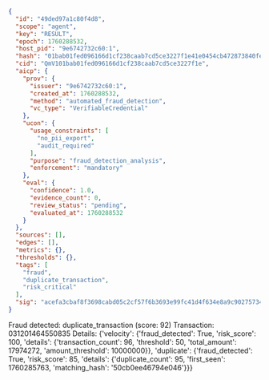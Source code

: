 ```json
{
  "id": "49ded97a1c80f4d8",
  "scope": "agent",
  "key": "RESULT",
  "epoch": 1760288532,
  "host_pid": "9e6742732c60:1",
  "hash": "01bab01fed096166d1cf238caab7cd5ce3227f1e41e0454cb472873840fe2972",
  "cid": "QmV101bab01fed096166d1cf238caab7cd5ce3227f1e",
  "aicp": {
    "prov": {
      "issuer": "9e6742732c60:1",
      "created_at": 1760288532,
      "method": "automated_fraud_detection",
      "vc_type": "VerifiableCredential"
    },
    "ucon": {
      "usage_constraints": [
        "no_pii_export",
        "audit_required"
      ],
      "purpose": "fraud_detection_analysis",
      "enforcement": "mandatory"
    },
    "eval": {
      "confidence": 1.0,
      "evidence_count": 0,
      "review_status": "pending",
      "evaluated_at": 1760288532
    }
  },
  "sources": [],
  "edges": [],
  "metrics": {},
  "thresholds": {},
  "tags": [
    "fraud",
    "duplicate_transaction",
    "risk_critical"
  ],
  "sig": "acefa3cbaf8f3698cabd05c2cf57f6b3693e99fc41d4f634e8a9c90275734853"
}
```

Fraud detected: duplicate_transaction (score: 92)
Transaction: 031201464550835
Details: {'velocity': {'fraud_detected': True, 'risk_score': 100, 'details': {'transaction_count': 96, 'threshold': 50, 'total_amount': 17974272, 'amount_threshold': 10000000}}, 'duplicate': {'fraud_detected': True, 'risk_score': 85, 'details': {'duplicate_count': 95, 'first_seen': 1760285763, 'matching_hash': '50cb0ee46794e046'}}}